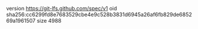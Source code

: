 version https://git-lfs.github.com/spec/v1
oid sha256:cc6299fd8e7683529cbe4e9c528b3831d6945a26af6fb829de685269a1961507
size 4988
